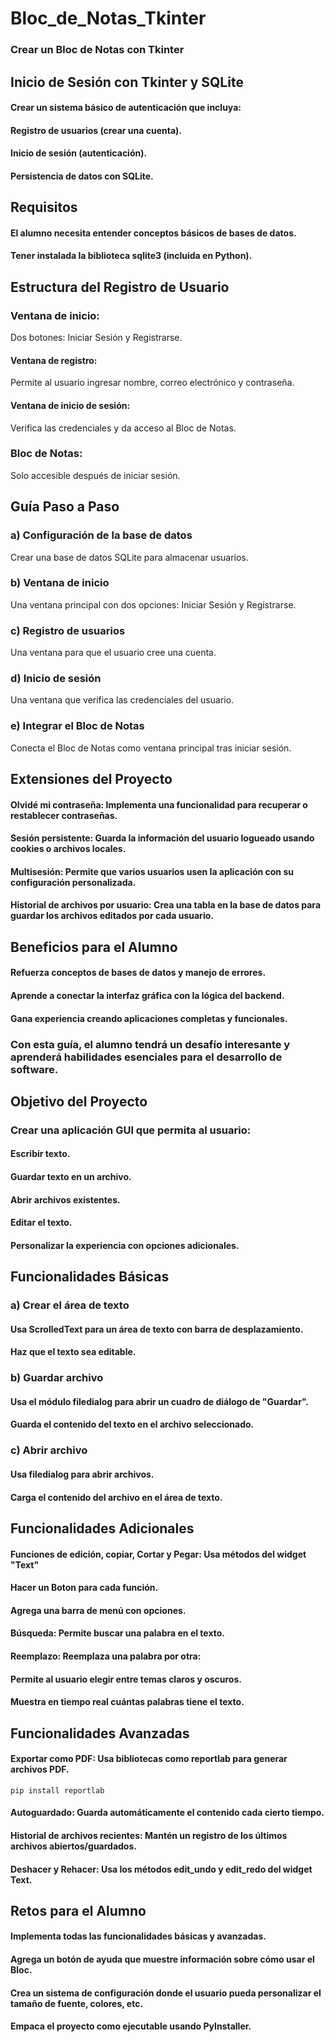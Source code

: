 # Bloc_de_Notas_Tkinter
### Crear un Bloc de Notas con Tkinter

## Inicio de Sesión con Tkinter y SQLite
#### Crear un sistema básico de autenticación que incluya:
#### Registro de usuarios (crear una cuenta).
#### Inicio de sesión (autenticación).
#### Persistencia de datos con SQLite.

## Requisitos
#### El alumno necesita entender conceptos básicos de bases de datos.
#### Tener instalada la biblioteca sqlite3 (incluida en Python).

## Estructura del Registro de Usuario
### Ventana de inicio:
Dos botones: Iniciar Sesión y Registrarse.
#### Ventana de registro:
Permite al usuario ingresar nombre, correo electrónico y contraseña.
#### Ventana de inicio de sesión:
Verifica las credenciales y da acceso al Bloc de Notas.
### Bloc de Notas:
Solo accesible después de iniciar sesión.

## Guía Paso a Paso
### a) Configuración de la base de datos
Crear una base de datos SQLite para almacenar usuarios.
### b) Ventana de inicio
Una ventana principal con dos opciones: Iniciar Sesión y Registrarse.
### c) Registro de usuarios
Una ventana para que el usuario cree una cuenta.
### d) Inicio de sesión
Una ventana que verifica las credenciales del usuario.
### e) Integrar el Bloc de Notas
Conecta el Bloc de Notas como ventana principal tras iniciar sesión.

## Extensiones del Proyecto
#### Olvidé mi contraseña: Implementa una funcionalidad para recuperar o restablecer contraseñas.
#### Sesión persistente: Guarda la información del usuario logueado usando cookies o archivos locales.
#### Multisesión: Permite que varios usuarios usen la aplicación con su configuración personalizada.
#### Historial de archivos por usuario: Crea una tabla en la base de datos para guardar los archivos editados por cada usuario.

## Beneficios para el Alumno
#### Refuerza conceptos de bases de datos y manejo de errores.
#### Aprende a conectar la interfaz gráfica con la lógica del backend.
#### Gana experiencia creando aplicaciones completas y funcionales.

### Con esta guía, el alumno tendrá un desafío interesante y aprenderá habilidades esenciales para el desarrollo de software.

## Objetivo del Proyecto
### Crear una aplicación GUI que permita al usuario:

#### Escribir texto.
#### Guardar texto en un archivo.
#### Abrir archivos existentes.
#### Editar el texto.
#### Personalizar la experiencia con opciones adicionales.

## Funcionalidades Básicas
### a) Crear el área de texto
#### Usa ScrolledText para un área de texto con barra de desplazamiento.
#### Haz que el texto sea editable.

### b) Guardar archivo
#### Usa el módulo filedialog para abrir un cuadro de diálogo de "Guardar".
#### Guarda el contenido del texto en el archivo seleccionado.

### c) Abrir archivo
#### Usa filedialog para abrir archivos.
#### Carga el contenido del archivo en el área de texto.

## Funcionalidades Adicionales
#### Funciones de edición, copiar, Cortar y Pegar: Usa métodos del widget "Text"
#### Hacer un Boton para cada función.
#### Agrega una barra de menú con opciones.
#### Búsqueda: Permite buscar una palabra en el texto.
#### Reemplazo: Reemplaza una palabra por otra:
#### Permite al usuario elegir entre temas claros y oscuros.
#### Muestra en tiempo real cuántas palabras tiene el texto.

## Funcionalidades Avanzadas
#### Exportar como PDF: Usa bibliotecas como reportlab para generar archivos PDF.

    pip install reportlab

#### Autoguardado: Guarda automáticamente el contenido cada cierto tiempo.
#### Historial de archivos recientes: Mantén un registro de los últimos archivos abiertos/guardados.
#### Deshacer y Rehacer: Usa los métodos edit_undo y edit_redo del widget Text.

## Retos para el Alumno
#### Implementa todas las funcionalidades básicas y avanzadas.
#### Agrega un botón de ayuda que muestre información sobre cómo usar el Bloc.
#### Crea un sistema de configuración donde el usuario pueda personalizar el tamaño de fuente, colores, etc.
#### Empaca el proyecto como ejecutable usando PyInstaller.



